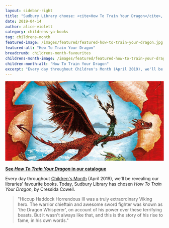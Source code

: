 ```yaml
---
layout: sidebar-right
title: "Sudbury Library choose: <cite>How To Train Your Dragon</cite>, by Cressida Cowell"
date: 2019-04-14
author: alice-violett
category: childrens-ya-books
tag: childrens-month
featured-image: /images/featured/featured-how-to-train-your-dragon.jpg
featured-alt: "How To Train Your Dragon"
breadcrumb: childrens-month-favourites
childrens-month-image: /images/featured/featured-how-to-train-your-dragon-358.jpg
children-month-alt: "How To Train Your Dragon"
excerpt: "Every day throughout Children's Month (April 2019), we'll be revealing our libraries' favourite books. Today, Sudbury Library has chosen <cite>How To Train Your Dragon</cite>, by Cressida Cowell."
---
```


![How To Train Your Dragon](/images/featured/featured-how-to-train-your-dragon.jpg)

**[See <cite>How To Train Your Dragon</cite> in our catalogue](https://suffolk.spydus.co.uk/cgi-bin/spydus.exe/ENQ/OPAC/BIBENQ?BRN=3215)**

Every day throughout [Children's Month](/childrens-month/) (April 2019), we'll be revealing our libraries' favourite books. Today, Sudbury Library has chosen <cite>How To Train Your Dragon</cite>, by Cressida Cowell.

> "Hiccup Haddock Horrendous III was a truly extraordinary Viking hero. The warrior chieftain and awesome sword fighter was known as 'the Dragon Whisperer', on account of his power over these terrifying beasts. But it wasn't always like that, and this is the story of his rise to fame, in his own words."
